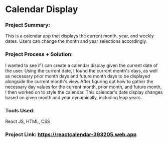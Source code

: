 # Calendar Display

### Project Summary:
This is a calendar app that displays the current month, year, and weekly dates.
Users can change the month and year selections accordingly.

### Project Process + Solution:
I wanted to see if I can create a calendar display given the current date of the user. Using the current date, I found the current month's days, as well as necessary prior month days and future month days to be displayed alongside the current month's view.
After figuring out how to gather the necessary day values for the current month, prior month, and future month, I then worked on to style the calendar.
This calendar's date display changes based on given month and year dynamically, including leap years.

### Tools Used:
React JS, HTML, CSS

### Project Link: https://reactcalendar-393205.web.app
